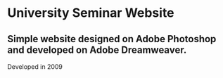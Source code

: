 # University Seminar Website
Simple website designed on Adobe Photoshop and developed on Adobe Dreamweaver.
--
Developed in 2009
